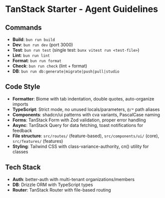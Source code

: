 # TanStack Starter - Agent Guidelines

## Commands
- **Build**: `bun run build`
- **Dev**: `bun run dev` (port 3000)
- **Test**: `bun run test` (single test: `bunx vitest run <test-file>`)
- **Lint**: `bun run lint`
- **Format**: `bun run format`
- **Check**: `bun run check` (lint + format)
- **DB**: `bun run db:generate|migrate|push|pull|studio`

## Code Style
- **Formatter**: Biome with tab indentation, double quotes, auto-organize imports
- **TypeScript**: Strict mode, no unused locals/parameters, `@/*` path aliases
- **Components**: shadcn/ui patterns with cva variants, PascalCase naming
- **Forms**: TanStack Form with Zod validation, proper error handling
- **Async**: TanStack Query for data fetching, toast notifications for feedback
- **File structure**: `src/routes/` (feature-based), `src/components/ui/` (core), `src/features/` (features)
- **Styling**: Tailwind CSS with class-variance-authority, cn() utility for classes

## Tech Stack
- **Auth**: better-auth with multi-tenant organizations/members
- **DB**: Drizzle ORM with TypeScript types
- **Router**: TanStack Router with file-based routing
